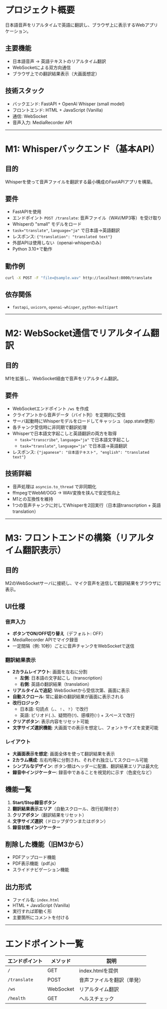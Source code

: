# プロジェクト概要

日本語音声をリアルタイムで英語に翻訳し、ブラウザ上に表示するWebアプリケーション。

## 主要機能

- 日本語音声 → 英語テキストのリアルタイム翻訳
- WebSocketによる双方向通信
- ブラウザ上での翻訳結果表示（大画面想定）

## 技術スタック

- バックエンド: FastAPI + OpenAI Whisper (small model)
- フロントエンド: HTML + JavaScript (Vanilla)
- 通信: WebSocket
- 音声入力: MediaRecorder API

---

# M1: Whisperバックエンド（基本API）

## 目的
Whisperを使って音声ファイルを翻訳する最小構成のFastAPIアプリを構築。

## 要件
- FastAPIを使用
- エンドポイント `POST /translate`: 音声ファイル（WAV/MP3等）を受け取り
- Whisperの "small" モデルをロード
- `task="translate"`, `language="ja"` で日本語→英語翻訳
- レスポンス: `{"translation": "translated text"}`
- 外部APIは使用しない（openai-whisperのみ）
- Python 3.10+で動作

## 動作例
```bash
curl -X POST -F "file=@sample.wav" http://localhost:8000/translate
```

## 依存関係
- `fastapi`, `uvicorn`, `openai-whisper`, `python-multipart`

---

# M2: WebSocket通信でリアルタイム翻訳

## 目的
M1を拡張し、WebSocket経由で音声をリアルタイム翻訳。

## 要件
- WebSocketエンドポイント `/ws` を作成
- クライアントから音声データ（バイト列）を定期的に受信
- サーバ起動時にWhisperモデルをロードしてキャッシュ（app.state使用）
- 各チャンク受信時に非同期で翻訳処理
- Whisperで日本語文字起こしと英語翻訳の両方を取得
  - `task="transcribe"`, `language="ja"` で日本語文字起こし
  - `task="translate"`, `language="ja"` で日本語→英語翻訳
- レスポンス: `{"japanese": "日本語テキスト", "english": "translated text"}`

## 技術詳細
- 音声処理は `asyncio.to_thread` で非同期化
- ffmpegでWebM/OGG → WAV変換を挟んで安定性向上
- M1との互換性を維持
- 1つの音声チャンクに対してWhisperを2回実行（日本語transcription + 英語translation）

---

# M3: フロントエンドの構築（リアルタイム翻訳表示）

## 目的
M2のWebSocketサーバに接続し、マイク音声を送信して翻訳結果をブラウザに表示。

## UI仕様

### 音声入力
- **ボタンでON/OFF切り替え**（デフォルト: OFF）
- MediaRecorder APIでマイク録音
- 一定間隔（例: 10秒）ごとに音声チャンクをWebSocketで送信

### 翻訳結果表示
- **2カラムレイアウト**: 画面を左右に分割
  - **左側**: 日本語の文字起こし（transcription）
  - **右側**: 英語の翻訳結果（translation）
- **リアルタイムで追記**: WebSocketから受信次第、画面に表示
- **自動スクロール**: 常に最新の翻訳結果が画面に表示される
- **改行ロジック**:
  - 日本語: 句読点（`。`、`！`、`？`）で改行
  - 英語: ピリオド(`.`)、疑問符(`?`)、感嘆符(`!`) + スペースで改行
- **クリアボタン**: 表示内容をリセット可能
- **文字サイズ選択機能**: 大画面での表示を想定し、フォントサイズを変更可能

### レイアウト
- **大画面表示を想定**: 画面全体を使って翻訳結果を表示
- **2カラム構成**: 左右均等に分割され、それぞれ独立してスクロール可能
- **シンプルなデザイン**: ボタン類はヘッダーに配置、翻訳結果エリアは最大化
- **録音中インジケーター**: 録音中であることを視覚的に示す（色変化など）

## 機能一覧

1. **Start/Stop録音ボタン**
2. **翻訳結果表示エリア**（自動スクロール、改行処理付き）
3. **クリアボタン**（翻訳結果をリセット）
4. **文字サイズ選択**（ドロップダウンまたはボタン）
5. **録音状態インジケーター**

## 削除した機能（旧M3から）

- PDFアップロード機能
- PDF表示機能（pdf.js）
- スライドナビゲーション機能

## 出力形式
- ファイル名: `index.html`
- HTML + JavaScript (Vanilla)
- 実行すれば即動く形
- 主要箇所にコメントを付ける

---

# エンドポイント一覧

| エンドポイント | メソッド | 説明 |
|--------------|---------|------|
| `/` | GET | index.htmlを提供 |
| `/translate` | POST | 音声ファイルを翻訳（単発） |
| `/ws` | WebSocket | リアルタイム翻訳 |
| `/health` | GET | ヘルスチェック |
